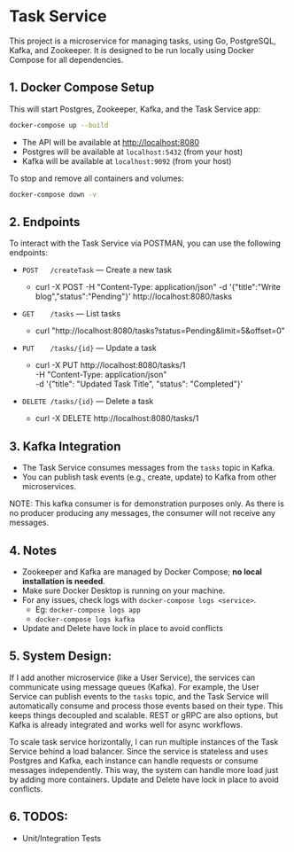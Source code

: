 # Task Service

This project is a microservice for managing tasks, using Go, PostgreSQL, Kafka, and Zookeeper. It is designed to be run locally using Docker Compose for all dependencies.

## 1. Docker Compose Setup

This will start Postgres, Zookeeper, Kafka, and the Task Service app:

```sh
docker-compose up --build
```

- The API will be available at [http://localhost:8080](http://localhost:8080)
- Postgres will be available at `localhost:5432` (from your host)
- Kafka will be available at `localhost:9092` (from your host)

To stop and remove all containers and volumes:

```sh
docker-compose down -v
```

## 2. Endpoints

To interact with the Task Service via POSTMAN, you can use the following endpoints:

- `POST   /createTask` — Create a new task
   - curl -X POST -H "Content-Type: application/json" -d '{"title":"Write blog","status":"Pending"}' http://localhost:8080/tasks

- `GET    /tasks`      — List tasks
   - curl "http://localhost:8080/tasks?status=Pending&limit=5&offset=0"

- `PUT    /tasks/{id}` — Update a task
   - curl -X PUT http://localhost:8080/tasks/1 \
    -H "Content-Type: application/json" \
    -d '{"title": "Updated Task Title", "status": "Completed"}'
    
- `DELETE /tasks/{id}` — Delete a task
   - curl -X DELETE http://localhost:8080/tasks/1

## 3. Kafka Integration

- The Task Service consumes messages from the `tasks` topic in Kafka.
- You can publish task events (e.g., create, update) to Kafka from other microservices.

NOTE: This kafka consumer is for demonstration purposes only. As there is no producer producing any messages, the consumer will not receive any messages.

## 4. Notes

- Zookeeper and Kafka are managed by Docker Compose; **no local installation is needed**.
- Make sure Docker Desktop is running on your machine.
- For any issues, check logs with `docker-compose logs <service>`.
  - Eg: `docker-compose logs app`
  - `docker-compose logs kafka`
- Update and Delete have lock in place to avoid conflicts

## 5. System Design:

If I add another microservice (like a User Service), the services can communicate using message queues (Kafka). For example, the User Service can publish events to the `tasks` topic, and the Task Service will automatically consume and process those events based on their type. This keeps things decoupled and scalable. REST or gRPC are also options, but Kafka is already integrated and works well for async workflows.

To scale task service horizontally, I can run multiple instances of the Task Service behind a load balancer. Since the service is stateless and uses Postgres and Kafka, each instance can handle requests or consume messages independently. This way, the system can handle more load just by adding more containers. Update and Delete have lock in place to avoid conflicts.

## 6. TODOS:

- Unit/Integration Tests
